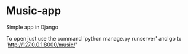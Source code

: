 # Music-app
Simple app in Django

To open just use the command 'python manage.py runserver' and go to 'http://127.0.0.1:8000/music/'

